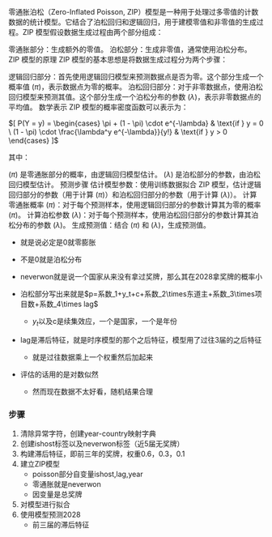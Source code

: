 零通胀泊松（Zero-Inflated Poisson, ZIP）模型是一种用于处理过多零值的计数数据的统计模型。它结合了泊松回归和逻辑回归，用于建模零值和非零值的生成过程。ZIP 模型假设数据生成过程由两个部分组成：

零通胀部分：生成额外的零值。
泊松部分：生成非零值，通常使用泊松分布。
ZIP 模型的原理
ZIP 模型的基本思想是将数据生成过程分为两个步骤：

逻辑回归部分：首先使用逻辑回归模型来预测数据点是否为零。这个部分生成一个概率值 ($\pi$)，表示数据点为零的概率。
泊松回归部分：对于非零数据点，使用泊松回归模型来预测其值。这个部分生成一个泊松分布的参数 ($\lambda$)，表示非零数据点的平均值。
数学表示
ZIP 模型的概率密度函数可以表示为：

$[ P(Y = y) = \begin{cases} \pi + (1 - \pi) \cdot e^{-\lambda} & \text{if } y = 0 \ (1 - \pi) \cdot \frac{\lambda^y e^{-\lambda}}{y!} & \text{if } y > 0 \end{cases} ]$

其中：

($\pi$) 是零通胀部分的概率，由逻辑回归模型估计。
($\lambda$) 是泊松部分的参数，由泊松回归模型估计。
预测步骤
估计模型参数：使用训练数据拟合 ZIP 模型，估计逻辑回归部分的参数（用于计算 ($\pi$)）和泊松回归部分的参数（用于计算 ($\lambda$)）。
计算零通胀概率 ($\pi$)：对于每个预测样本，使用逻辑回归部分的参数计算其为零的概率 ($\pi$)。
计算泊松参数 ($\lambda$)：对于每个预测样本，使用泊松回归部分的参数计算其泊松分布的参数 ($\lambda$)。
生成预测值：结合 ($\pi$) 和 ($\lambda$)，生成预测值。

+ 就是说必定是0就零膨胀
+ 不是0就是泊松分布
+ neverwon就是说一个国家从来没有拿过奖牌，那么其在2028拿奖牌的概率小
+ 泊松部分写出来就是$p=系数_1+y_t+c+系数_2\times东道主+系数_3\times项目数+系数_4\times lag$
    + $y_t$以及c是续集效应，一个是国家，一个是年份
+ lag是滞后特征，就是时序模型的那个之后特征，模型用了过往3届的之后特征
    + 就是过往数据乘上一个权重然后加起来

+ 评估的话用的是对数似然
    + 然而现在数据不太好看，随机结果合理


### 步骤
1. 清除异常字符，创建year-country映射字典
2. 创建ishost标签以及neverwon标签（近5届无奖牌）
3. 构建滞后特征，即前三年的奖牌，权重0.6，0.3，0.1
4. 建立ZIP模型
    + poisson部分自变量ishost,lag,year
    + 零通胀就是neverwon
    + 因变量是总奖牌
5. 对模型进行拟合
6. 使用模型预测2028
    + 前三届的滞后特征



























